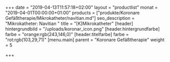 +++
date = "2019-04-13T11:57:18+02:00"
layout = "productlist"
monat = "2019-04-01T00:00:00+01:00"
products = ["produkte/Koronare Gefäßtherapie/Mikrokatheter/navitian.md"]
seo_description = "Mikrokatheter: Navitian "
title = "[K]Mikrokatheter"
[header]
hintergrundbild = "/uploads/koronar_icon.png"
[header.hintergrundfarbe]
farbe = "orange:rgb(243,146,0)"
[header.titelfarbe]
farbe = "rot:rgb(103,29,71)"
[menu.main]
parent = "Koronare Gefäßtherapie"
weight = 5

+++
